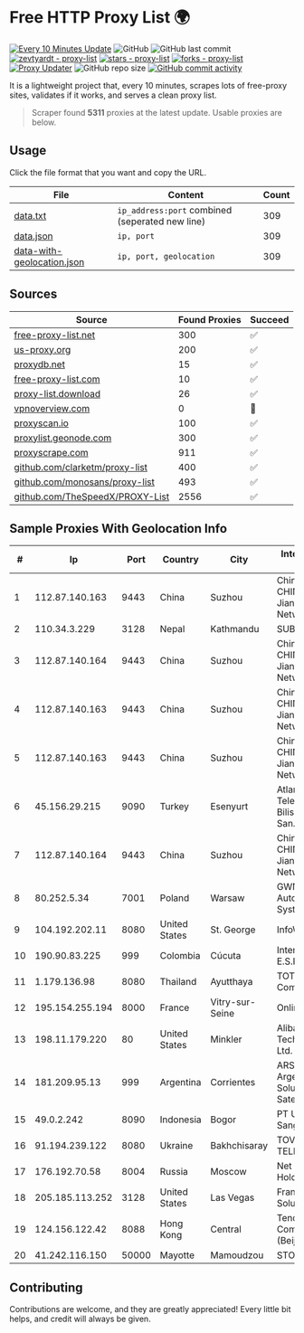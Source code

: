 
# Free HTTP Proxy List 🌍

[![Every 10 Minutes Update](https://github.com/mertguvencli/http-proxy-list/actions/workflows/main.yml/badge.svg?branch=main)](https://github.com/mertguvencli/http-proxy-list/actions/workflows/main.yml)
![GitHub](https://img.shields.io/github/license/mertguvencli/http-proxy-list)
![GitHub last commit](https://img.shields.io/github/last-commit/mertguvencli/http-proxy-list)
[![zevtyardt - proxy-list](https://img.shields.io/static/v1?label=zevtyardt&message=proxy-list&color=blue&logo=github)](https://github.com/zevtyardt/proxy-list "Go to GitHub repo")
[![stars - proxy-list](https://img.shields.io/github/stars/zevtyardt/proxy-list?style=social)](https://github.com/zevtyardt/proxy-list)
[![forks - proxy-list](https://img.shields.io/github/forks/zevtyardt/proxy-list?style=social)](https://github.com/zevtyardt/proxy-list)
[![Proxy Updater](https://github.com/zevtyardt/proxy-list/workflows/Proxy%20Updater/badge.svg)](https://github.com/zevtyardt/proxy-list/actions?query=workflow:"Proxy+Updater")
![GitHub repo size](https://img.shields.io/github/repo-size/zevtyardt/proxy-list)
[![GitHub commit activity](https://img.shields.io/github/commit-activity/m/zevtyardt/proxy-list?logo=commits)](https://github.com/zevtyardt/proxy-list/commits/main)

It is a lightweight project that, every 10 minutes, scrapes lots of free-proxy sites, validates if it works, and serves a clean proxy list.

> Scraper found **5311** proxies at the latest update. Usable proxies are below.

## Usage

Click the file format that you want and copy the URL.

|File|Content|Count|
|----|-------|-----|
|[data.txt](https://raw.githubusercontent.com/mertguvencli/http-proxy-list/main/proxy-list/data.txt)|`ip_address:port` combined (seperated new line)|309|
|[data.json](https://raw.githubusercontent.com/mertguvencli/http-proxy-list/main/proxy-list/data.json)|`ip, port`|309|
|[data-with-geolocation.json](https://raw.githubusercontent.com/mertguvencli/http-proxy-list/main/proxy-list/data-with-geolocation.json)|`ip, port, geolocation`|309|

## Sources

|Source|Found Proxies|Succeed|
|------|-------------|-------|
|[free-proxy-list.net](https://free-proxy-list.net)|300|✅|
|[us-proxy.org](https://www.us-proxy.org)|200|✅|
|[proxydb.net](http://proxydb.net)|15|✅|
|[free-proxy-list.com](https://free-proxy-list.com/?page=&port=&type%5B%5D=http&type%5B%5D=https&up_time=0&search=Search)|10|✅|
|[proxy-list.download](https://www.proxy-list.download/HTTP)|26|✅|
|[vpnoverview.com](https://vpnoverview.com/privacy/anonymous-browsing/free-proxy-servers)|0|🚫|
|[proxyscan.io](https://www.proxyscan.io)|100|✅|
|[proxylist.geonode.com](https://proxylist.geonode.com/api/proxy-list?limit=300&page=1&sort_by=lastChecked&sort_type=desc&protocols=http,https)|300|✅|
|[proxyscrape.com](https://api.proxyscrape.com/v2/?request=displayproxies&protocol=http&timeout=10000&country=all&ssl=all&anonymity=all)|911|✅|
|[github.com/clarketm/proxy-list](https://raw.githubusercontent.com/clarketm/proxy-list/master/proxy-list-raw.txt)|400|✅|
|[github.com/monosans/proxy-list](https://raw.githubusercontent.com/monosans/proxy-list/main/proxies/http.txt)|493|✅|
|[github.com/TheSpeedX/PROXY-List](https://raw.githubusercontent.com/TheSpeedX/PROXY-List/master/http.txt)|2556|✅|


## Sample Proxies With Geolocation Info

|#|Ip|Port|Country|City|Internet Service Provider|
|-|--|----|-------|----|-------------------------|
|1|112.87.140.163|9443|China|Suzhou|China Unicom CHINA169 Jiangsu Province Network|
|2|110.34.3.229|3128|Nepal|Kathmandu|SUBISU C7|
|3|112.87.140.164|9443|China|Suzhou|China Unicom CHINA169 Jiangsu Province Network|
|4|112.87.140.163|9443|China|Suzhou|China Unicom CHINA169 Jiangsu Province Network|
|5|112.87.140.163|9443|China|Suzhou|China Unicom CHINA169 Jiangsu Province Network|
|6|45.156.29.215|9090|Turkey|Esenyurt|Atlantis Telekomunikasyon Bilisim Hizmetleri San. Tic. Ltd|
|7|112.87.140.164|9443|China|Suzhou|China Unicom CHINA169 Jiangsu Province Network|
|8|80.252.5.34|7001|Poland|Warsaw|GWNET Autonomus System|
|9|104.192.202.11|8080|United States|St. George|InfoWest|
|10|190.90.83.225|999|Colombia|Cúcuta|Internexa S.a. E.S.P|
|11|1.179.136.98|8080|Thailand|Ayutthaya|TOT Public Company Limited|
|12|195.154.255.194|8000|France|Vitry-sur-Seine|Online S.A.S.|
|13|198.11.179.220|80|United States|Minkler|Alibaba (US) Technology Co., Ltd.|
|14|181.209.95.13|999|Argentina|Corrientes|ARSAT - Empresa Argentina de Soluciones Satelitales S.A|
|15|49.0.2.242|8090|Indonesia|Bogor|PT Usaha Adi Sanggoro|
|16|91.194.239.122|8080|Ukraine|Bakhchisaray|TOV NEO-TELECOM|
|17|176.192.70.58|8004|Russia|Moscow|Net By Net Holding LLC|
|18|205.185.113.252|3128|United States|Las Vegas|FranTech Solutions|
|19|124.156.122.42|8088|Hong Kong|Central|Tencent Cloud Computing (Beijing) Co|
|20|41.242.116.150|50000|Mayotte|Mamoudzou|STOI-block1|



## Contributing

Contributions are welcome, and they are greatly appreciated! Every
little bit helps, and credit will always be given.

